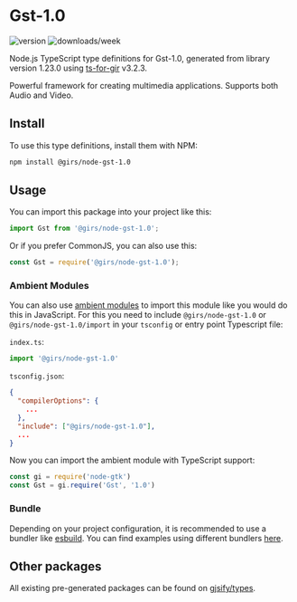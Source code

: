 
# Gst-1.0

![version](https://img.shields.io/npm/v/@girs/node-gst-1.0)
![downloads/week](https://img.shields.io/npm/dw/@girs/node-gst-1.0)


Node.js TypeScript type definitions for Gst-1.0, generated from library version 1.23.0 using [ts-for-gir](https://github.com/gjsify/ts-for-gir) v3.2.3.

Powerful framework for creating multimedia applications. Supports both Audio and Video.

## Install

To use this type definitions, install them with NPM:
```bash
npm install @girs/node-gst-1.0
```

## Usage

You can import this package into your project like this:
```ts
import Gst from '@girs/node-gst-1.0';
```

Or if you prefer CommonJS, you can also use this:
```ts
const Gst = require('@girs/node-gst-1.0');
```

### Ambient Modules

You can also use [ambient modules](https://github.com/gjsify/ts-for-gir/tree/main/packages/cli#ambient-modules) to import this module like you would do this in JavaScript.
For this you need to include `@girs/node-gst-1.0` or `@girs/node-gst-1.0/import` in your `tsconfig` or entry point Typescript file:

`index.ts`:
```ts
import '@girs/node-gst-1.0'
```

`tsconfig.json`:
```json
{
  "compilerOptions": {
    ...
  },
  "include": ["@girs/node-gst-1.0"],
  ...
}
```

Now you can import the ambient module with TypeScript support: 

```ts
const gi = require('node-gtk')
const Gst = gi.require('Gst', '1.0')
```


### Bundle

Depending on your project configuration, it is recommended to use a bundler like [esbuild](https://esbuild.github.io/). You can find examples using different bundlers [here](https://github.com/gjsify/ts-for-gir/tree/main/examples).

## Other packages

All existing pre-generated packages can be found on [gjsify/types](https://github.com/gjsify/types).

